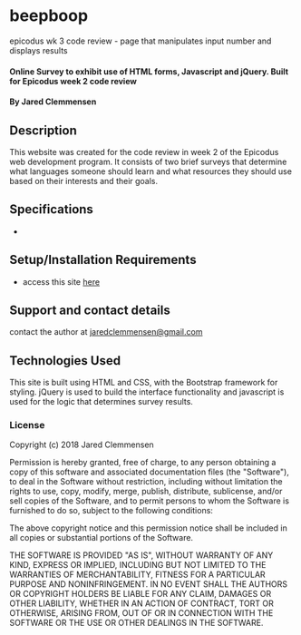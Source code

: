 # beepboop
epicodus wk 3 code review - page that manipulates input number and displays results

#### Online Survey to exhibit use of HTML forms, Javascript and jQuery. Built for Epicodus week 2 code review

#### By Jared Clemmensen

## Description

This website was created for the code review in week 2 of the Epicodus web development program. It consists of two brief surveys that determine what languages someone should learn and what resources they should use based on their interests and their goals.

## Specifications
*

## Setup/Installation Requirements

* access this site <a href="wh0pper.github.io/trackselector">here</a>


## Support and contact details

contact the author at jaredclemmensen@gmail.com

## Technologies Used

This site is built using HTML and CSS, with the Bootstrap framework for styling. jQuery is used to build the interface functionality and javascript is used for the logic that determines survey results.

### License

Copyright (c) 2018 Jared Clemmensen

Permission is hereby granted, free of charge, to any person obtaining a copy of this software and associated documentation files (the "Software"), to deal in the Software without restriction, including without limitation the rights to use, copy, modify, merge, publish, distribute, sublicense, and/or sell copies of the Software, and to permit persons to whom the Software is furnished to do so, subject to the following conditions:

The above copyright notice and this permission notice shall be included in all copies or substantial portions of the Software.

THE SOFTWARE IS PROVIDED "AS IS", WITHOUT WARRANTY OF ANY KIND, EXPRESS OR IMPLIED, INCLUDING BUT NOT LIMITED TO THE WARRANTIES OF MERCHANTABILITY, FITNESS FOR A PARTICULAR PURPOSE AND NONINFRINGEMENT. IN NO EVENT SHALL THE AUTHORS OR COPYRIGHT HOLDERS BE LIABLE FOR ANY CLAIM, DAMAGES OR OTHER LIABILITY, WHETHER IN AN ACTION OF CONTRACT, TORT OR OTHERWISE, ARISING FROM, OUT OF OR IN CONNECTION WITH THE SOFTWARE OR THE USE OR OTHER DEALINGS IN THE SOFTWARE.
